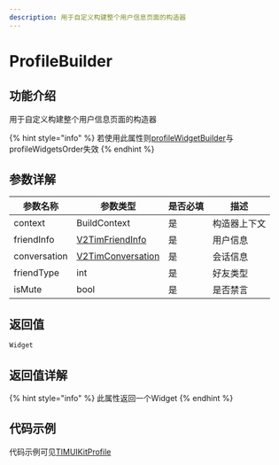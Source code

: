 ```yaml
---
description: 用于自定义构建整个用户信息页面的构造器
---
```


# ProfileBuilder

## 功能介绍

用于自定义构建整个用户信息页面的构造器

{% hint style="info" %}
若使用此属性则[profileWidgetBuilder](ProfileWidgetBuilder.md)与profileWidgetsOrder失效
{% endhint %}

## 参数详解

| 参数名称         | 参数类型                                                                      | 是否必填 | 描述     |
| ------------ | ------------------------------------------------------------------------- | ---- | ------ |
| context      | BuildContext                                                              | 是    | 构造器上下文 |
| friendInfo   | [V2TimFriendInfo](../../api/keyClass/user/v2timfriendinfo.md)        | 是    | 用户信息   |
| conversation | [V2TimConversation](../../api/keyClass/message/v2timconversation.md) | 是    | 会话信息   |
| friendType   | int                                                                       | 是    | 好友类型   |
| isMute       | bool                                                                      | 是    | 是否禁言   |

## 返回值

```dart
Widget
```

## 返回值详解

{% hint style="info" %}
此属性返回一个Widget
{% endhint %}

## 代码示例

代码示例可见[TIMUIKitProfile](../TIMUIKitBlackList/)
